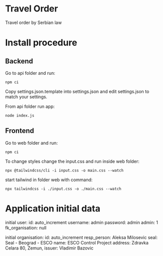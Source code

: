 # Travel Order
Travel order by Serbian law

# Install procedure

## Backend

Go to api folder and run:

```
npm ci
```

Copy settings.json.template into settings.json and edit settings.json to match your settings.

From api folder run app:

```
node index.js
```

## Frontend

Go to web folder and run:

```
npm ci
```

To change styles change the input.css and run inside web folder:

```
npx @tailwindcss/cli -i input.css -o main.css --watch
```

start tailwind in folder web with command:
```
npx tailwindcss -i ./input.css -o ./main.css --watch
```

# Application initial data

initial user: 
  id: auto_increment
  username: admin
  password: admin
  admin: 1
  fk_organisation: null

initial organisation:
  id: auto_increment
  resp_person: Aleksa Milosevic
  seal: Seal - Beograd - ESCO
  name: ESCO Control Project
  address: Zdravka Celara 80, Zemun,
  issuer: Vladimir Bazovic